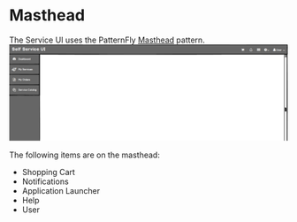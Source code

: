 # Masthead

The Service UI uses the PatternFly [Masthead](https://www.patternfly.org/pattern-library/application-framework/masthead/#_) pattern.
  ![Image of a SSUI Framework](img/Framework.png)  

The following items are on the masthead:
  - Shopping Cart
  - Notifications
  - Application Launcher
  - Help
  - User

